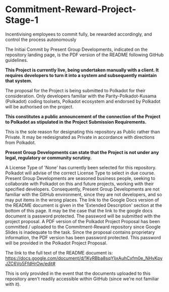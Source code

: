 # Commitment-Reward-Project-Stage-1
Incentivising employees to commit fully, be rewarded accordingly, and control the process autonomously

The Initiai Commit by Present Group Developments, indicated on the repository landing page, is the PDF version of the README following GitHub guidelines.

**This Project is currently live, being undertaken manually with a client. It requires developers to turn it into a system and subsequently maintain that system.**

The proposal for the Project is being submitted to Polkadot for their consideration. 
Only developers familiar with the Parity-Polkadot-Kusama (Polkadot) coding toolsets, Polkadot ecosystem and endorsed by Polkadot will be authorised on the project.

**This constitutes a public announcement of the connection of the Project to Polkadot as stipulated in the Project Submission Requirements.**

This is the sole reason for designating this repository as Public rather than Private. It may be redesignated as Private in accordance with directions from Polkadot.

**Present Group Developments can state that the Project is not under any legal, regulatory or community scrutiny.**

A License Type of 'None' has currently been selected for this repository. Polkadot will advise of the correct License Type to select in due course. 
Present Group Developments are seasoned business people, seeking to collaborate with Polkadot on this and future projects, working with their specified developers. 
Consequently, Present Group Developments are not familiar with the GitHub environment, since they are not developers, and so may put items in the wrong places. 
The link to the Google Docs version of the README document is given in the 'Extended Description' section at the bottom of this page. 
It may be the case that the link to the google docs document is password protected. The password will be submitted with the project proposal. 
A PDF version of the Polkadot Project Proposal has been committed / uploaded to the Commitment-Reward repository since Google Slides is inadequate to the task. 
Since the proposal contains proprietary information, the PDF version has been password protected. This password will be provided in the Polkadot Project Proposal.

The link to the full text of the README document is: https://docs.google.com/document/d/1KyRBba8sqYIjxAuhCxfm0e_NHvKpyJZC6Vo5FfdHrOw/edit# 

This is only provided in the event that the documents uploaded to this repository aren't readily accessible within GitHub (since we're not familiar with it).
